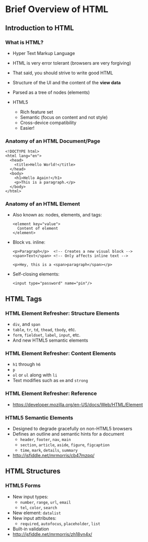 # Brief Overview of HTML

## Introduction to HTML

### What is HTML?

  - Hyper Text Markup Language

  - HTML is very error tolerant (browsers are very forgiving)

  - That said, you should strive to write good HTML

  - Structure of the UI and the content of the **view data**

  - Parsed as a tree of nodes (elements)

  - HTML5
    -   Rich feature set
    -   Semantic (focus on content and not style)
    -   Cross-device compatibility
    -   Easier!

### Anatomy of an HTML Document/Page

~~~ {.html}
<!DOCTYPE html>
<html lang="en">
  <head>
    <title>Hello World!</title>
  </head>
  <body>
    <h1>Hello Again!</h1>
    <p>This is a paragraph.</p>
  </body>
</html>
~~~

### Anatomy of an HTML Element

  - Also known as: nodes, elements, and tags:

    ~~~ {.html}
    <element key="value">
      Content of element
    </element>
    ~~~

  - Block vs. inline:

    ~~~ {.html}
    <p>Paragraph</p>  <!-- Creates a new visual block -->
    <span>Text</span> <!-- Only affects inline text -->

    <p>Hey, this is a <span>paragraph</span></p>
    ~~~

  - Self-closing elements:

    ~~~ {.html}
    <input type="password" name="pin"/>
    ~~~

## HTML Tags

### HTML Element Refresher: Structure Elements

  - `div`, and `span`
  - `table`, `tr`, `td`, `thead`, `tbody`, etc.
  - `form`, `fieldset`, `label`, `input`, etc.
  - And new HTML5 semantic elements

### HTML Element Refresher: Content Elements

  - `h1` through `h6`
  - `p`
  - `ol` or `ul` along with `li`
  - Text modifies such as `em` and `strong`

### HTML Element Refresher: Reference

  - <https://developer.mozilla.org/en-US/docs/Web/HTML/Element>

### HTML5 Semantic Elements

  - Designed to degrade gracefully on non-HTML5 browsers
  - Defines an outline and semantic hints for a document
    -   `header`, `footer`, `nav`, `main`
    -   `section`, `article`, `aside`, `figure`, `figcaption`
    -   `time`, `mark`, `details`, `summary`
  - <http://jsfiddle.net/mrmorris/cb47mzpq/>

## HTML Structures

### HTML5 Forms

  - New input types:
    -   `number`, `range`, `url`, `email`
    -   `tel`, `color`, `search`
  - New element: `datalist`
  - New input attributes:
    -   `required`, `autofocus`, `placeholder`, `list`
  - Built-in validation
  - <http://jsfiddle.net/mrmorris/zh18vn4x/>
